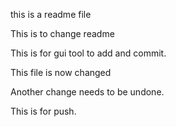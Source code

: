 this is a readme file

This is to change readme

This is for gui tool to add and commit.

This file is now changed

Another change needs to be undone. 

This is for push.
